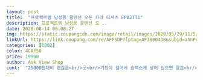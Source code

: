 ```yaml
---
layout: post 
title:  "프로젝트엠 남성용 쿨텐션 오픈 카라 티셔츠 EPA2TT1" 
description: 프로젝트엠 남성용 쿨텐션 오 ..
date: 2020-08-14 06:08:27 
img: https://static.coupangcdn.com/image/retail/images/2020/05/29/11/5/6181730f-dd48-4583-89fb-ebb7c57f5dd5.jpg 
linkUrl: https://link.coupang.com/re/AFFSDP?lptag=AF3600438&subid=ahnPublicAsk&pageKey=1654396497&itemId=2818578001&vendorItemId=70782863527&traceid=V0-113-2d203b5c3e68c9b6 
categories: [1002] 
color: 4CAF50 
price: 19900 
author: Ask View Shop 
cont:  "25000원대비 괜찮음<br/>굿<br/>기장이 길어서 슬랙스에 넣어 입으면 깔끔<br/>사이즈는 정사이즈인것같고 옷 몇 번 빨아도 헤지지않아 좋네요<br/>시원하고 단정해 보이는 옷이여서 좋습니다.<br/><br/>싸구려 옷 아님<br/>약간 기능성 티 같으면서 살짝 두꺼움<br/>" 
---
```

